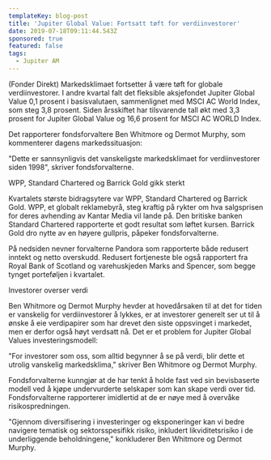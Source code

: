 ```yaml
---
templateKey: blog-post
title: 'Jupiter Global Value: Fortsatt tøft for verdiinvestorer'
date: 2019-07-18T09:11:44.543Z
sponsored: true
featured: false
tags:
  - Jupiter AM
---
```

(Fonder Direkt) Markedsklimaet fortsetter å være tøft for globale verdiinvestorer. I andre kvartal falt det fleksible aksjefondet Jupiter Global Value 0,1 prosent i basisvalutaen, sammenlignet med MSCI AC World Index, som steg 3,8 prosent. Siden årsskiftet har tilsvarende tall økt med 3,3 prosent for Jupiter Global Value og 16,6 prosent for MSCI AC WORLD Index.



Det rapporterer fondsforvaltere Ben Whitmore og Dermot Murphy, som kommenterer dagens markedssituasjon:



"Dette er sannsynligvis det vanskeligste markedsklimaet for verdiinvestorer siden 1998", skriver fondsforvalterne.



WPP, Standard Chartered og Barrick Gold gikk sterkt



Kvartalets største bidragsytere var WPP, Standard Chartered og Barrick Gold. WPP, et globalt reklamebyrå, steg kraftig på rykter om hva salgsprisen for deres avhending av Kantar Media vil lande på. Den britiske banken Standard Chartered rapporterte et godt resultat som løftet kursen. Barrick Gold dro nytte av en høyere gullpris, påpeker fondsforvalterne.



På nedsiden nevner forvalterne Pandora som rapporterte både redusert inntekt og netto overskudd. Redusert fortjeneste ble også rapportert fra Royal Bank of Scotland og varehuskjeden Marks and Spencer, som begge tynget porteføljen i kvartalet.



Investorer overser verdi



Ben Whitmore og Dermot Murphy hevder at hovedårsaken til at det for tiden er vanskelig for verdiinvestorer å lykkes, er at investorer generelt ser ut til å ønske å eie verdipapirer som har drevet den siste oppsvinget i markedet, men er derfor også høyt verdsatt nå. Det er et problem for Jupiter Global Values investeringsmodell:



"For investorer som oss, som alltid begynner å se på verdi, blir dette et utrolig vanskelig markedsklima," skriver Ben Whitmore og Dermot Murphy.



Fondsforvalterne kunngjør at de har tenkt å holde fast ved sin bevisbaserte modell ved å kjøpe undervurderte selskaper som kan skape verdi over tid. Fondsforvalterne rapporterer imidlertid at de er nøye med å overvåke risikospredningen.



"Gjennom diversifisering i investeringer og eksponeringer kan vi bedre navigere tematisk og sektorsspesifikk risiko, inkludert likviditetsrisiko i de underliggende beholdningene," konkluderer Ben Whitmore og Dermot Murphy.
